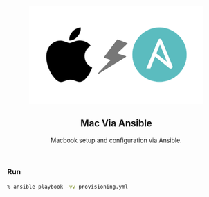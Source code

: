 <p align="center">
  <img src="_img/mac_via_ansible.png" width="80%" />
</p>

<h2 align="center">Mac Via Ansible</h2>

<p align="center">Macbook setup and configuration via Ansible.</p>

<br>

### Run

```zsh
% ansible-playbook -vv provisioning.yml
```
